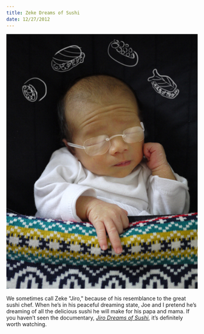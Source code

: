 ```yaml
---
title: Zeke Dreams of Sushi
date: 12/27/2012
---
```


![Zeke dreams of sushi.](/assets/img/zeke-jiro.jpg)

We sometimes call Zeke "Jiro," because of his resemblance to the great sushi chef. When he’s in his peaceful dreaming state, Joe and I pretend he’s dreaming of all the delicious sushi he will make for his papa and mama. If you haven’t seen the documentary, *[Jiro Dreams of Sushi](http://www.imdb.com/title/tt1772925/)*, it’s definitely worth watching.
